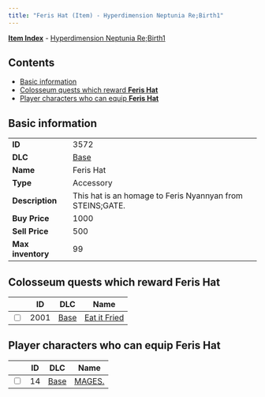 ```yaml
---
title: "Feris Hat (Item) - Hyperdimension Neptunia Re;Birth1"
---
```


[**Item Index**](/neptunia/rb1/item/index.html) - [Hyperdimension Neptunia Re;Birth1](/neptunia/rb1)

## Contents

- [Basic information](#basic-information)
- [Colosseum quests which reward **Feris Hat**](#colosseum-quests-which-reward-feris-hat)
- [Player characters who can equip **Feris Hat**](#player-characters-who-can-equip-feris-hat)

## Basic information

|   |   |
| -- | -- |
| **ID** | 3572 |
| **DLC** | [Base](/neptunia/rb1/dlc/1-base.html) |
| **Name** | Feris Hat |
| **Type** | Accessory |
| **Description** | This hat is an homage to Feris Nyannyan from STEINS;GATE. |
| **Buy Price** | 1000 |
| **Sell Price** | 500 |
| **Max inventory** | 99 |

## Colosseum quests which reward **Feris Hat**

|    | ID | DLC | Name |
| -- | -- | --- | ---- |
| <input type="checkbox" id="rb1-colosseum-1-2001" class="trackbox" /> | 2001 | [Base](/neptunia/rb1/dlc/1-base.html) | [Eat it Fried](/neptunia/rb1/colosseum/1-2001-eat-it-fried.html) |

## Player characters who can equip **Feris Hat**

|    | ID | DLC | Name |
| -- | -- | --- | ---- |
| <input type="checkbox" id="rb1-player-1-14" class="trackbox" /> | 14 | [Base](/neptunia/rb1/dlc/1-base.html) | [MAGES.](/neptunia/rb1/player/1-14-mages.html) |